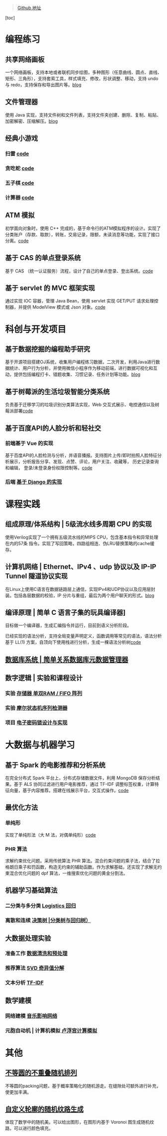 > [Github 地址](https://github.com/ifrozenwhale)

[toc]

# 编程练习

## **共享网络画板**

一个网络画板，支持本地或者联机同步绘图，多种图形（任意曲线、圆点、直线、矩形、三角形），支持套索工具，样式填充、修改，形状调整、移动，支持 undo 与 redo，支持保存和导出图片等。[blog](http://frozenwhale.top/2021/05/26/gong-xiang-wang-luo-hua-ban/)

## **文件管理器**

使用 Java 实现，支持文件树和文件列表，支持文件夹创建、删除、复制、粘贴、加密解密、压缩解压。[blog](http://frozenwhale.top/2021/05/26/file-manager/)

## **经典小游戏**

### 扫雷 [code](https://github.com/ifrozenwhale/classic_game/tree/mine_sweeping)

### 贪吃蛇  [code](https://github.com/ifrozenwhale/classic_game/tree/snake)

### 五子棋  [code](https://github.com/ifrozenwhale/classic_game/tree/gobang)

### 计算器  [code](https://github.com/ifrozenwhale/classic_game/tree/calculator)

## **ATM 模拟**

初学面向对象时，使用 C++ 完成的，基于命令行的ATM模拟程序的设计。实现了分类账户（存款、取款），转账，交易记录，限额，未读消息等功能，实现了接口分离。[code](https://github.com/ifrozenwhale/Easy-ATM)

## **基于 CAS 的单点登录系统**

基于 CAS （统一认证服务）流程，设计了自己的单点登录、登出系统。[code](https://github.com/ifrozenwhale/JAVAEE_SSO)

## 基于 servlet 的 MVC 框架实现

通过实现 IOC 容器，管理 Java Bean，使用 servlet 实现 GET/PUT 请求处理控制器，并提供 ModelView 模式或 Json 对象。[code](https://github.com/ifrozenwhale/myspringmvc)

# 科创与开发项目

## **基于数据挖掘的编程助手研究**

基于开源项目搭建OJ系统，收集用户编程练习数据，二次开发，利用Java进行数据统计、用户行为分析，并使用微信小程序作为移动前端，进行数据可视化和互动，提供包括编程打卡、错题收集、习惯记录、任务计划等功能。[blog](http://frozenwhale.top/2021/05/26/wecode/)

## **基于树莓派的生活垃圾智能分类系统**

负责基于迁移学习的垃圾识别分类算法实现，Web 交互式展示、电控通信以及树莓派部署[code](https://github.com/ifrozenwhale/raspberry-garbage-classfier)

## **基于百度API的人脸分析和轻社交**

### 前端基于 Vue 的实现

基于百度API的人脸检测与分析，并语音播报。支持图片上传/即时拍照人脸特征分析展示，分析报告分享、发现、点赞、评论，用户关注、收藏等， 历史记录查询和编辑， 登录/未登录身份权限控制等。[code](https://github.com/ifrozenwhale/cquface-frontend)

### 后端 [基于 Django 的实现](https://github.com/ifrozenwhale/cquface)

# 课程实践

## **组成原理/体系结构** | 5级流水线多周期 CPU 的实现

使用Verilog实现了一个拥有五级流水线的MIPS CPU，包含基本指令和异常处理在内的57条
指令。实现了写回策略，四路组相连、伪LRU替换策略的cache缓存。

## **计算机网络** | Ethernet、IPv4 、udp 协议以及 IP-IP Tunnel 隧道协议实现

在Linux上使用C语言在数据链路层上通信，实现IPv4和UDP协议以及应用层封装。包括各层数据的校验，IP 分片与重组，最后为两个用户聊天的形式。[blog](http://frozenwhale.top/2021/05/26/ip-protocal/)

## **编译原理** | 简单 C 语言子集的玩具编译器]

目标做一个编译器，生成汇编指令并运行，目前到语义分析阶段。

已经实现的语法分析，支持全局变量声明定义，函数调用等常见的语法，语法分析基于 LL(1) 方案，自顶向下使用栈进行分析，生成一棵语法分析树[code](https://github.com/ifrozenwhale/Easy-C-Compiler)

## [**数据库系统** | 简单关系数据库元数据管理器](https://github.com/ifrozenwhale/metadata-manager)

## **数字逻辑** | 实验和课程设计

### 实验 [存储器 单双RAM / FIFO 阵列](https://github.com/ifrozenwhale/digital-logic/tree/master/memory)

### 实验 [摩尔状态机序列检测器](https://github.com/ifrozenwhale/digital-logic/tree/master/sequence_detection)

### 项目 [电子密码锁设计与实现](https://github.com/ifrozenwhale/digital-logic/tree/master/sequence_detection)

# 大数据与机器学习

## **基于 Spark 的电影推荐和分析系统**

在完全分布式 Spark 平台上，分布式存储数据文件，利用 MongoDB 保存分析结果。基于 ALS 协同过滤进行用户电影推荐，通过 TF-IDF 调整标签权重，计算特征向量，基于内容推荐。搭建在线展示平台，交互式操作。[code](https://github.com/ifrozenwhale/bigdata-movie-recommend)

## **最优化方法**

### 单纯形

实现了单纯形法（大 M 法，对偶单纯形）[code](https://github.com/ifrozenwhale/Optimization_algorithm/blob/master/simplex_method)

### PHR 算法

求解约束优化问题。采用传统算法 PHR 算法。混合约束问题的乘子法，结合了拉格朗日乘子和罚函数，构造无约束的辅助函数。作为求解基础，还实现了求解无约束混合优化问题的 dpf 算法，一维搜索优化问题的黄金分割法。

## **机器学习基础算法**

### 二分类与多分类 [Logistics 回归](https://github.com/ifrozenwhale/machine-learning-code/tree/master/exp1)

### 离散和连续 [决策树 |分类树与回归树）](https://github.com/ifrozenwhale/machine-learning-code/tree/master/exp2)

## **大数据处理实验**

### 准备工作 [数据清洗和预处理](https://github.com/ifrozenwhale/bigdata-homework/tree/master/lab1)

### 推荐算法 [SVD 奇异值分解](https://github.com/ifrozenwhale/bigdata-homework/tree/master/lab1)

### 文本分析 [TF-IDF](https://github.com/ifrozenwhale/bigdata-homework/tree/master/lab3)

## **数学建模**

### 网络建模 [音乐影响网络](https://github.com/ifrozenwhale/2021icm-problemD)

### 元胞自动机 | 计算机模拟 [卢浮宫计算模拟](https://github.com/ifrozenwhale/2019icm-problemD)

# 其他

## **[不等圆的不重叠随机排列](https://github.com/ifrozenwhale/non-overlapping-circle)**

不等圆的packing问题，基于概率策略化的随机游走。在缝隙处可额外进行补充，使更加丰满。

## **[自定义轮廓的随机纹路生成](https://github.com/ifrozenwhale/randomPicture)**

体现了数学中的随机美。可以给出图形，在图形内基于 Voronoi 图生成随机纹路，可以进行颜色填充。









